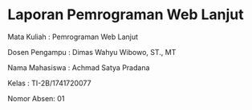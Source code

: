 # Laporan Pemrograman Web Lanjut

Mata Kuliah : Pemrograman Web Lanjut

Dosen Pengampu : Dimas Wahyu Wibowo, ST., MT

Nama Mahasiswa : Achmad Satya Pradana

Kelas : TI-2B/1741720077

Nomor Absen: 01